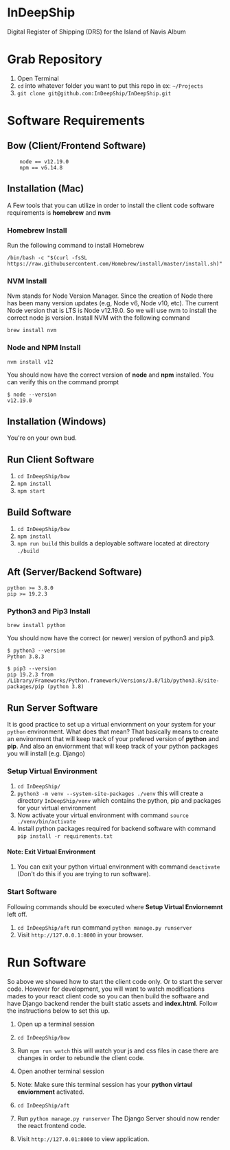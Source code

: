 # InDeepShip
Digital Register of Shipping (DRS) for the Island of Navis Album

# Grab Repository
1. Open Terminal
2. `cd` into whatever folder you want to put this repo in ex: `~/Projects`
3. `git clone git@github.com:InDeepShip/InDeepShip.git`

# Software Requirements
## Bow (Client/Frontend Software)
```
    node == v12.19.0
    npm == v6.14.8
```

## Installation (Mac)
A Few tools that you can utilize in order to install the client code software
requirements is **homebrew** and **nvm**

### Homebrew Install
Run the following command to install Homebrew
```
/bin/bash -c "$(curl -fsSL https://raw.githubusercontent.com/Homebrew/install/master/install.sh)"
```

### NVM Install
Nvm stands for Node Version Manager. Since the creation of Node there has been many version updates
(e.g, Node v6, Node v10, etc). The current Node version that is LTS is Node v12.19.0. So we will use
nvm to install the correct node js version. Install NVM with the following command
```
brew install nvm
```

### Node and NPM Install
```
nvm install v12
```
You should now have the correct version of **node** and **npm** installed. You can verify this on the command prompt
```
$ node --version
v12.19.0
```

## Installation (Windows)
You're on your own bud.


## Run Client Software
1. `cd InDeepShip/bow`
2. `npm install`
3. `npm start`

## Build Software
1. `cd InDeepShip/bow`
2. `npm install`
3. `npm run build` this builds a deployable software located at directory `./build`


## Aft (Server/Backend Software)
```
python >= 3.8.0
pip >= 19.2.3
```

### Python3 and Pip3 Install
```
brew install python
```
You should now have the correct (or newer) version of python3 and pip3.
```
$ python3 --version
Python 3.8.3

$ pip3 --version
pip 19.2.3 from /Library/Frameworks/Python.framework/Versions/3.8/lib/python3.8/site-packages/pip (python 3.8)
```

## Run Server Software
It is good practice to set up a virtual enviornment on your system for your `python` environment. What does that mean?
That basically means to create an environment that will keep track of your prefered version of **python** and **pip**.
And also an enviornment that will keep track of your python packages you will install (e.g. Django)

### Setup Virtual Environment
1. `cd InDeepShip/`
2. `python3 -m venv --system-site-packages ./venv` this will create a directory `InDeepShip/venv` which
contains the python, pip and packages for your virtual environment
3. Now activate your virtual environment with command `source ./venv/bin/activate`
4. Install python packages required for backend software with command `pip install -r requirements.txt`

#### Note: Exit Virtual Environment
1. You can exit your python virtual environment with command `deactivate` (Don't do this if you are trying to run software).

### Start Software
Following commands should be executed where **Setup Virtual Enviornemnt** left off.
1. `cd InDeepShip/aft` run command `python manage.py runserver`
2. Visit `http://127.0.0.1:8000` in your browser.


# Run Software
So above we showed how to start the client code only. Or to start the server code. However for
development, you will want to watch modifications mades to your react client code so you can then
build the software and have Django backend render the built static assets and **index.html**.
Follow the instructions below to set this up.

1. Open up a terminal session
2. `cd InDeepShip/bow`
3. Run `npm run watch` this will watch your js and css files in case there are changes
in order to rebundle the client code.

4. Open another terminal session
5. Note: Make sure this terminal session has your **python virtaul enviornment** activated.
6. `cd InDeepShip/aft`
7. Run `python manage.py runserver` The Django Server should now render the react frontend code.
8. Visit `http://127.0.01:8000` to view application.

